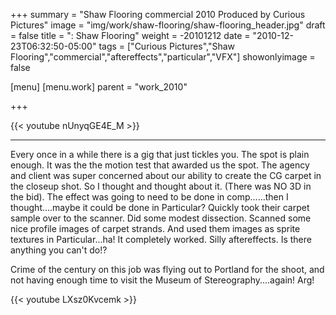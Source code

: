 +++
summary = "Shaw Flooring commercial 2010 Produced by Curious Pictures"
image = "img/work/shaw-flooring/shaw-flooring_header.jpg"
draft = false
title = ": Shaw Flooring"
weight = -20101212
date = "2010-12-23T06:32:50-05:00"
tags = ["Curious Pictures","Shaw Flooring","commercial","aftereffects","particular","VFX"]
showonlyimage = false

[menu]
  [menu.work]
    parent = "work_2010"

+++

{{< youtube nUnyqGE4E_M >}}

---


Every once in a while there is a gig that just tickles you. The spot is plain enough. It was the the motion test that awarded us the spot.
The agency and client was super concerned about our ability to create the CG carpet in the closeup shot. So I thought and thought about it. (There was NO 3D in the bid). The effect was going to need to be done in comp......then I thought....maybe it could be done in Particular? Quickly took their carpet sample over to the scanner. Did some modest dissection. Scanned some nice profile images of carpet strands. And used them images as sprite textures in Particular...ha! It completely worked. Silly aftereffects. Is there anything you can't do!?

Crime of the century on this job was flying out to Portland for the shoot, and not having enough time to visit the Museum of Stereography....again! Arg!


{{< youtube LXsz0Kvcemk >}}
